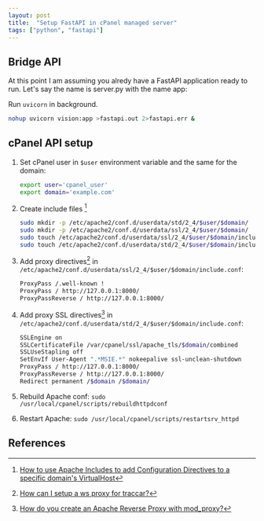 ```yaml
---
layout: post
title:  "Setup FastAPI in cPanel managed server"
tags: ["python", "fastapi"]
---
```


## Bridge API

At this point I am assuming you alredy have a FastAPI application ready to run. Let's say the name is server.py with the name app:

Run `uvicorn` in background.

   ```bash
   nohup uvicorn vision:app >fastapi.out 2>fastapi.err &
   ```
 
## cPanel API setup

1. Set cPanel user in `$user` environment variable and the same for the domain:

	```bash
	export user='cpanel_user'
	export domain='example.com'
	```

1. Create include files [^1]

	```bash
	sudo mkdir -p /etc/apache2/conf.d/userdata/std/2_4/$user/$domain/
	sudo mkdir -p /etc/apache2/conf.d/userdata/ssl/2_4/$user/$domain/
	sudo touch /etc/apache2/conf.d/userdata/ssl/2_4/$user/$domain/include.conf
	sudo touch /etc/apache2/conf.d/userdata/std/2_4/$user/$domain/include.conf
	```

1. Add proxy directives[^2] in `/etc/apache2/conf.d/userdata/ssl/2_4/$user/$domain/include.conf`:

	```bash
	ProxyPass /.well-known !
	ProxyPass / http://127.0.0.1:8000/
	ProxyPassReverse / http://127.0.0.1:8000/
	```

1. Add proxy SSL directives[^3] in `/etc/apache2/conf.d/userdata/std/2_4/$user/$domain/include.conf`:

	```bash
	SSLEngine on
	SSLCertificateFile /var/cpanel/ssl/apache_tls/$domain/combined
	SSLUseStapling off
	SetEnvIf User-Agent ".*MSIE.*" nokeepalive ssl-unclean-shutdown
	ProxyPass / http://127.0.0.1:8000/
	ProxyPassReverse / http://127.0.0.1:8000/
	Redirect permanent /$domain /$domain/
	```

1. Rebuild Apache conf: `sudo /usr/local/cpanel/scripts/rebuildhttpdconf`

1. Restart Apache: `sudo /usr/local/cpanel/scripts/restartsrv_httpd`

## References 

[^1]: [How to use Apache Includes to add Configuration Directives to a specific domain's VirtualHost](https://support.cpanel.net/hc/en-us/articles/360052925073)
[^2]: [How can I setup a ws proxy for traccar?](https://support.cpanel.net/hc/en-us/articles/1500002918142-How-can-I-setup-a-ws-proxy-for-traccar-)
[^3]: [How do you create an Apache Reverse Proxy with mod_proxy?](https://support.cpanel.net/hc/en-us/articles/1500011220222-How-do-you-create-an-Apache-Reverse-Proxy-with-mod-proxy-)

